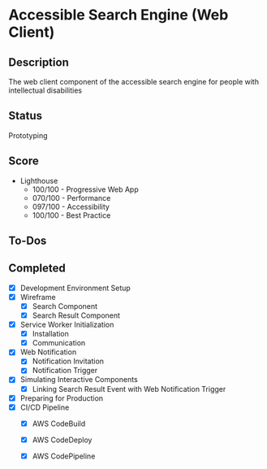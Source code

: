 # Accessible Search Engine (Web Client)

## Description
The web client component of the accessible search engine for people with intellectual disabilities

## Status
Prototyping

## Score
- Lighthouse
    - 100/100 - Progressive Web App
    - 070/100 - Performance
    - 097/100 - Accessibility
    - 100/100 - Best Practice

## To-Dos

## Completed
- [x] Development Environment Setup
- [x] Wireframe
  - [x] Search Component
  - [x] Search Result Component
- [x] Service Worker Initialization
  - [x] Installation
  - [x] Communication
- [x] Web Notification
  - [x] Notification Invitation
  - [x] Notification Trigger
- [x] Simulating Interactive Components
  - [x] Linking Search Result Event with Web Notification Trigger
- [x] Preparing for Production
- [x] CI/CD Pipeline
  - [x] AWS CodeBuild
  - [x] AWS CodeDeploy
  - [x] AWS CodePipeline

